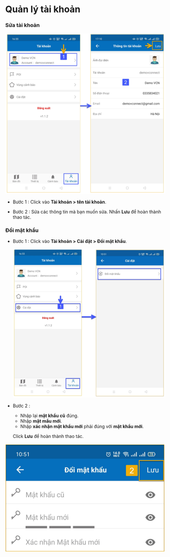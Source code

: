 # Quản lý tài khoản

<div id = "email">
</div>

### Sửa tài khoản

<span style="display:block;text-align:center">![Interface Web](/docs/assets/images/web-interface/app-vcn/edit-account-2.jpg)

- Bước 1 : Click vào **Tài khoản > tên tài khoản**.

- Bước 2 : Sửa các thông tin mà bạn muốn sửa. Nhấn **Lưu** để hoàn thành thao tác.

### Đổi mật khẩu 

- Bước 1 : Click vào **Tài khoản > Cài đặt > Đổi mật khẩu**.

    <span style="display:block;text-align:center">![Interface Web](/docs/assets/images/web-interface/app-vcn/edit-account-1.jpg)

- Bước 2 : 
    - Nhập lại **mật khẩu cũ** đúng.
    - Nhập **mật mẩu mới**.
    - Nhập **xác nhận mật khẩu mới** phải đúng với **mật khẩu mới**.

    Click **Lưu** để hoàn thành thao tác.

 <span style="display:block;text-align:center">![Interface Web](/docs/assets/images/web-interface/app-vcn/change-password-1.jpg)